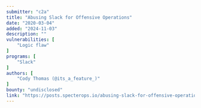 ```yaml
---
submitter: "c2a"
title: "Abusing Slack for Offensive Operations"
date: "2020-03-04"
added: "2024-11-03"
description: ""
vulnerabilities: [
    "Logic flaw"
]
programs: [
    "Slack"
]
authors: [
    "Cody Thomas (@its_a_feature_)"
]
bounty: "undisclosed"
link: "https://posts.specterops.io/abusing-slack-for-offensive-operations-2343237b9282"
---
```




